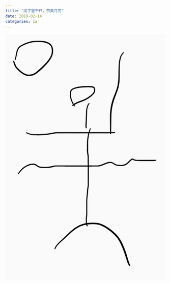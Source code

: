 ```yaml
---
title: "向宇宙干杯，赞美月亮"
date: 2019-02-14
categories: za
---
```


![](/assets/img/2019-02-14-涂鸦-向宇宙干杯-赞美月亮.png)